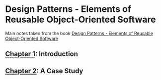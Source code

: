 # Design Patterns - Elements of Reusable Object-Oriented Software

Main notes taken from the book [Design Patterns - Elements of Reusable Object-Oriented Software](https://www.amazon.com/dp/0201633612/ref=cm_sw_em_r_mt_dp_U_JJaPEbYC44N2W)

## [Chapter 1](./Chapter01): Introduction
## [Chapter 2](./Chapter02): A Case Study
